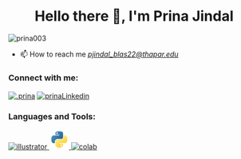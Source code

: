 <h1 align="center">Hello there 👋, I'm Prina Jindal</h1>

<p align="left"> <img src="https://komarev.com/ghpvc/?username=prina003&label=Profile%20views&color=0e75b6&style=flat" alt="prina003" /> </p>

- 📫 How to reach me *pjindal_blas22@thapar.edu*

<h3 align="left">Connect with me:</h3>
<p align="left">
<a href="https://instagram.com/.prina" target="blank"><img align="center" src="https://raw.githubusercontent.com/rahuldkjain/github-profile-readme-generator/master/src/images/icons/Social/instagram.svg" alt=".prina" height="40" width="55" /></a>
<a href="https://www.linkedin.com/in/prina-jindal-05178628a" target="blank"><img align="center" src="https://img.shields.io/badge/LinkedIn-0077B5?style=for-the-badge&logo=linkedin&logoColor=white" alt="prinaLinkedin" height="40" width="140" /></a>

</p>

<h3 align="left">Languages and Tools:</h3>
<p align="left"> <a href="https://www.adobe.com/in/products/illustrator.html" target="_blank" rel="noreferrer"> <img src="https://www.vectorlogo.zone/logos/adobe_illustrator/adobe_illustrator-icon.svg" alt="illustrator" width="40" height="40"/> </a> <a href="https://www.python.org" target="_blank" rel="noreferrer"> <img src="https://raw.githubusercontent.com/devicons/devicon/master/icons/python/python-original.svg" alt="python" width="40" height="40"/> </a> <a href="https://colab.research.google.com" target="_blank" > <img src="https://logowik.com/content/uploads/images/google-colaboratory6512.jpg" alt="colab" width="50" height="40"/> </a> </p>


